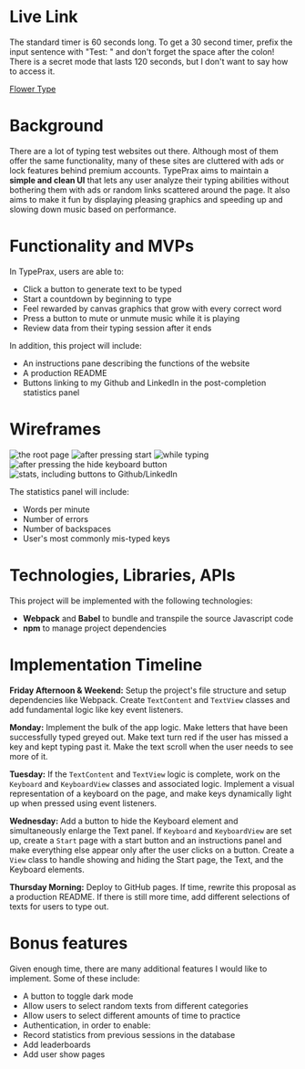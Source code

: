 # Live Link

The standard timer is 60 seconds long.
To get a 30 second timer, prefix the input sentence with "Test: " and don't forget the space after the colon!
There is a secret mode that lasts 120 seconds, but I don't want to say how to access it.

[Flower Type](https://flower-type.herokuapp.com)

# Background

There are a lot of typing test websites out there. Although most of them offer the same functionality, many of these sites are cluttered with ads or lock features behind premium accounts. TypePrax aims to maintain a **simple and clean UI** that lets any user analyze their typing abilities without bothering them with ads or random links scattered around the page. It also aims to make it fun by displaying pleasing graphics and speeding up and slowing down music based on performance.


# Functionality and MVPs

In TypePrax, users are able to:

 - Click a button to generate text to be typed
 - Start a countdown by beginning to type
 - Feel rewarded by canvas graphics that grow with every correct word
 - Press a button to mute or unmute music while it is playing
 - Review data from their typing session after it ends


In addition, this project will include:

- An instructions pane describing the functions of the website
- A production README
- Buttons linking to my Github and LinkedIn in the post-completion statistics panel


# Wireframes

![the root page](https://i.imgur.com/gFUS2FX.png)
![after pressing start](https://i.imgur.com/7fyjfvU.png)
![while typing](https://i.imgur.com/FcvxNJH.png)
![after pressing the hide keyboard button](https://i.imgur.com/0WN0axq.png)
![stats, including buttons to Github/LinkedIn](https://i.imgur.com/oMRAwXb.png)


The statistics panel will include:

- Words per minute
- Number of errors
- Number of backspaces
- User's most commonly mis-typed keys


# Technologies, Libraries, APIs

This project will be implemented with the following technologies:

- **Webpack** and **Babel** to bundle and transpile the source Javascript code
- **npm** to manage project dependencies


# Implementation Timeline

**Friday Afternoon & Weekend:** Setup the project's file structure and setup dependencies like Webpack.  Create `TextContent` and `TextView` classes and add fundamental logic like key event listeners.

**Monday:** Implement the bulk of the app logic. Make letters that have been successfully typed greyed out. Make text turn red if the user has missed a key and kept typing past it. Make the text scroll when the user needs to see more of it.

**Tuesday:** If the `TextContent` and `TextView` logic is complete, work on the `Keyboard` and `KeyboardView` classes and associated logic. Implement a visual representation of a keyboard on the page, and make keys dynamically light up when pressed using event listeners.

**Wednesday:** Add a button to hide the Keyboard element and simultaneously enlarge the Text panel. If `Keyboard` and `KeyboardView` are set up, create a `Start` page with a start button and an instructions panel and make everything else appear only after the user clicks on a button. Create a `View` class to handle showing and hiding the Start page, the Text, and the Keyboard elements.

**Thursday Morning:** Deploy to GitHub pages. If time, rewrite this proposal as a production README. If there is still more time, add different selections of texts for users to type out.


# Bonus features

Given enough time, there are many additional features I would like to implement. Some of these include:

- A button to toggle dark mode
- Allow users to select random texts from different categories
- Allow users to select different amounts of time to practice
- Authentication, in order to enable:
- Record statistics from previous sessions in the database
- Add leaderboards
- Add user show pages